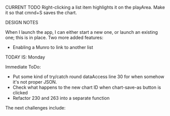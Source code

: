 CURRENT TODO
Right-clicking a list item highlights it on the playArea.
Make it so that cmnd+S saves the chart.

DESIGN NOTES

When I launch the app, I can either start a new one, or launch an existing one; this is in place.
Two more added features:
- Enabling a Munro to link to another list

TODAY IS: Monday

Immediate ToDo:
- Put some kind of try/catch round dataAccess line 30 for when somehow it's not proper JSON.
- Check what happens to the new chart ID when chart-save-as button is clicked
- Refactor 230 and 263 into a separate function

The next challenges include:
